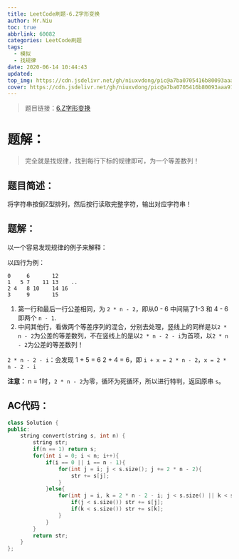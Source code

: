```yaml
---
title: LeetCode刷题-6.Z字形变换
author: Mr.Niu
toc: true
abbrlink: 60082
categories: LeetCode刷题
tags:
  - 模拟
  - 找规律
date: 2020-06-14 10:44:43
updated:
top_img: https://cdn.jsdelivr.net/gh/niuxvdong/pic@a7ba0705416b80093aaa91cac65656b3cd023871/2021/02/06/d5787bbd8ec29096932f5b1b12823ec4.png
cover: https://cdn.jsdelivr.net/gh/niuxvdong/pic@a7ba0705416b80093aaa91cac65656b3cd023871/2021/02/06/d5787bbd8ec29096932f5b1b12823ec4.png
---
```










> 题目链接：[6.Z字形变换](https://leetcode-cn.com/problems/zigzag-conversion/)



# 题解：



> 完全就是找规律，找到每行下标的规律即可，为一个等差数列！



## 题目简述：



将字符串按倒Z型排列，然后按行读取完整字符，输出对应字符串！

## 题解：



以一个容易发现规律的例子来解释：



以四行为例：



```
0     6       12
1   5 7    11 13    ..
2 4   8 10    14 16
3     9       15
```



1. 第一行和最后一行公差相同，为 `2 * n - 2`，即从0 - 6 中间隔了1-3 和 4 - 6 即两个 `n - 1`.
2. 中间其他行，看做两个等差序列的混合，分别去处理，竖线上的同样是以`2 * n - 2`为公差的等差数列，不在竖线上的是以`2 * n - 2 - i`为首项，以`2 * n - 2`为公差的等差数列！



`2 * n - 2 - i`：会发现 1 + 5 = 6  2 + 4 = 6，即 `i + x = 2 * n - 2`，`x = 2 * n - 2 - i`



**注意：** n = 1时，`2 * n - 2`为零，循环为死循环，所以进行特判，返回原串 `s`。

## AC代码：



```c++
class Solution {
public:
    string convert(string s, int n) {
        string str;
        if(n == 1) return s;
        for(int i = 0; i < n; i++){
            if(i == 0 || i == n - 1){
                for(int j = i; j < s.size(); j += 2 * n - 2){
                    str += s[j];
                }
            }else{
                for(int j = i, k = 2 * n - 2 - i; j < s.size() || k < s.size(); j += 2 * n - 2, k += 2 * n - 2){
                    if(j < s.size()) str += s[j];
                    if(k < s.size()) str += s[k];
                }
            }
        }
        return str;
    }
};
```




